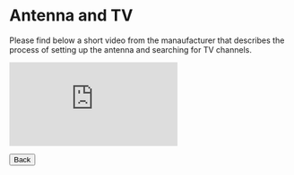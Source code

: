 <link href="../styles/custom.css" rel="stylesheet" />

# Antenna and TV
Please find below a short video from the manaufacturer that describes the process of 
setting up the antenna and searching for TV channels.

<div class="iframeVideo">
<iframe src="https://www.youtube.com/embed/gePqJ0VKwcs"
frameborder="0" 
allow="accelerometer; autoplay; clipboard-write; encrypted-media; gyroscope; picture-in-picture" allowfullscreen>
</iframe>
</div>

<a href="/#videos"><button class="nav-button"><i class="arrow arrow-left"></i> Back</button></a>

